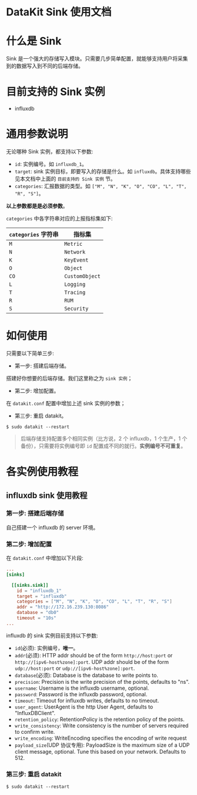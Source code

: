 # DataKit Sink 使用文档

# 什么是 Sink

Sink 是一个强大的存储写入模块。只需要几步简单配置，就能够支持用户将采集到的数据写入到不同的后端存储。

# 目前支持的 Sink 实例

- influxdb

# 通用参数说明

无论哪种 Sink 实例，都支持以下参数:

- `id`: 实例编号。如 `influxdb_1`。
- `target`: sink 实例目标，即要写入的存储是什么。如 `influxdb`。具体支持哪些见本文档中上面的 `目前支持的 Sink 实例` 节。
- `categories`: 汇报数据的类型。如 `["M", "N", "K", "O", "CO", "L", "T", "R", "S"]`。

<b>以上参数都是是必须参数</b>。

`categories` 中各字符串对应的上报指标集如下:

| `categories` 字符串 | 指标集 |
|  ----  | ----  |
| `M`  |  `Metric` |
| `N`  |  `Network` |
| `K`  |  `KeyEvent` |
| `O`  |  `Object` |
| `CO`  | `CustomObject` |
| `L`  |  `Logging` |
| `T`  |  `Tracing` |
| `R`  |  `RUM` |
| `S`  |  `Security` |

# 如何使用

只需要以下简单三步:

- 第一步: 搭建后端存储。

搭建好你想要的后端存储。我们这里称之为 `sink 实例`；

- 第二步: 增加配置。

在 `datakit.conf` 配置中增加上述 sink 实例的参数；

- 第三步: 重启 datakit。

`$ sudo datakit --restart`

>后端存储支持配置多个相同实例（比方说，2 个 influxdb，1 个生产，1 个备份），只需要将实例编号即 `id` 配置成不同的就行。<b>实例编号不可重复</b>。

# 各实例使用教程

## influxdb sink 使用教程

### 第一步: 搭建后端存储

自己搭建一个 influxdb 的 server 环境。

### 第二步: 增加配置

在 `datakit.conf` 中增加以下片段:

```conf
...
[sinks]

  [[sinks.sink]]
    id = "influxdb_1"
    target = "influxdb"
    categories = ["M", "N", "K", "O", "CO", "L", "T", "R", "S"]
    addr = "http://172.16.239.130:8086"
    database = "db0"
    timeout = "10s"
...
```

influxdb 的 sink 实例目前支持以下参数:

- `id`(必须): 实例编号，<b>唯一</b>。
- `addr`(必须): HTTP addr should be of the form `http://host:port` or `http://[ipv6-host%zone]:port`. UDP addr should be of the form `udp://host:port` or `udp://[ipv6-host%zone]:port`.
- `database`(必须): Database is the database to write points to.
- `precision`: Precision is the write precision of the points, defaults to "ns".
- `username`: Username is the influxdb username, optional.
- `password`: Password is the influxdb password, optional.
- `timeout`: Timeout for influxdb writes, defaults to no timeout.
- `user_agent`: UserAgent is the http User Agent, defaults to "InfluxDBClient".
- `retention_policy`: RetentionPolicy is the retention policy of the points.
- `write_consistency`: Write consistency is the number of servers required to confirm write.
- `write_encoding`: WriteEncoding specifies the encoding of write request
- `payload_size`(UDP 协议专用): PayloadSize is the maximum size of a UDP client message, optional. Tune this based on your network. Defaults to 512.

### 第三步: 重启 datakit

`$ sudo datakit --restart`
